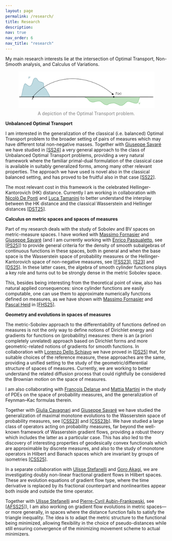 ```yaml
---
layout: page
permalink: /research/
title: Research
description:
nav: true
nav_order: 6
nav_title: "research"
---
```


My main research interests lie at the intersection of Optimal Transport, Non-Smooth analysis, and Calculus of Variations. 


<div style="text-align: center;">
    <figure>
        <img src="/assets/img/OT_t.svg" style="max-width: 100%; height: auto;" />
        <figcaption style="font-size: 14px; color: gray; margin-top: 5px;">
            A depiction of the Optimal Transport problem.
        </figcaption>
    </figure>
</div>


**Unbalanced Optimal Transport**

I am interested in the generalization of the classical (i.e. balanced) Optimal Transport problem to the broader setting of pairs of measures which may have different total non-negative masses. Together with [Giuseppe Savaré](https://faculty.unibocconi.eu/giuseppesavare/) we have studied in [[SS24]](/publications#SavareSodini24) a very general approach to the class of Unbalanced Optimal Transport problems, providing a very natural framework where the familiar primal-dual formulation of the classical case is available in suitably generalized forms, among many other relevant properties. The approach we have used is novel also in the classical balanced setting, and has proved to be fruitful also in that case [[SS22]](/publications#SavareSodini22).

 The most relevant cost in this framework is the celebrated Hellinger-Kantorovich (HK) distance. Currently I am working in collaboration with [Nicolò De Ponti](https://sites.google.com/view/nicolodeponti) and [Luca Tamanini](https://sites.google.com/view/lucatamanini) to better understand the interplay between the HK distance and the classical Wasserstein and Hellinger distances [[DST25]](/publications#DePontiSodiniTamanini25).





**Calculus on metric spaces and spaces of measures**

Part of my research deals with the study of Sobolev and BV spaces on metric-measure spaces. I have worked with [Massimo Fornasier](https://www.professoren.tum.de/en/fornasier-massimo) and [Giuseppe Savaré](https://faculty.unibocconi.eu/giuseppesavare/) (and I am currently working with [Enrico Pasqualetto](https://sites.google.com/view/enricopasqualetto/home), see [[PS25]](/publications#PasqualettoSodini25)) to provide general criteria for the density of smooth subalgebras of continuous functions in these spaces, both in general and when the base space is the Wasserstein space of probability measures or the Hellinger-Kantorovich space of non-negative measures, see [[FSS23]](/publications#FornasierSavareSodini23), [[S23]](/publications#Sodini23) and [[DS25]](/publications#DelloSchiavoSodini25). In these latter cases, the algebra of smooth cylinder functions plays a key role and turns out to be strongly dense in the metric Sobolev space. 

This, besides being interesting from the theoretical point of view, also has natural applied consequences: since cylinder functions are easily computable, one can use them to approximate numerically functions defined on measures, as we have shown with [Massimo Fornasier](https://www.professoren.tum.de/en/fornasier-massimo) and [Pascal Heid](https://sites.google.com/view/pascalheid) in [[FHS25]](/publications#FornasierHeidSodini25).





**Geometry and evolutions in spaces of measures**

The metric-Sobolev approach to the differentiability of functions defined on measures is not the only way to define notions of Dirichlet energy and gradients for functions on (probability) measures: there is an (a priori completely unrelated) approach based on Dirichlet forms and more geometric-related notions of gradients for smooth functions. In collaboration with [Lorenzo Dello Schiavo](https://lzdsmath.github.io) we have proved in [[DS25]](/publications#DelloSchiavoSodini25) that, for suitable choices of the reference measure, these approaches are the same, providing a unified setting to the study of the geometric/differential structure of spaces of measures. Currently, we are working to better understand the related diffusion process that could rightfully be considered the Brownian motion on the space of measures.

I am also collaborating with [François Delarue](https://math.univ-cotedazur.fr/~delarue/) and [Mattia Martini](https://mattiamartini.github.io/index.html) in the study of PDEs on the space of probability measures, and the generalization of Feynman–Kac formulas therein.

Together with [Giulia Cavagnari](https://sites.google.com/view/giulia-cavagnari) and [Giuseppe Savaré](https://faculty.unibocconi.eu/giuseppesavare/) we have studied the generalization of maximal monotone evolutions to the Wasserstein space of probability measures, see [[CSS23]](/publications#CavagnariSavareSodini23) and [[CSS23b]](/publications#CavagnariSavareSodini23_b).  We have studied a large class of operators acting on probability measures, far beyond the well-known framework of Wasserstein gradient flows, providing a robust theory which includes the latter as a particular case. This has also led to the discovery of interesting properties of geodesically convex functionals which are approximable by discrete measures, and also to the study of monotone operators in Hilbert and Banach spaces which are invariant by groups of isometries [[CSS25]](/publications#CavagnariSavareSodini25).

In a separate collaboration with [Ulisse Stefanelli](https://www.mat.univie.ac.at/~stefanelli/) and [Goro Akagi](http://www.math.tohoku.ac.jp/~akagi/), we are investigating doubly non-linear fractional gradient flows in Hilbert spaces. These are evolution equations of gradient flow type, where the time derivative is replaced by its fractional counterpart and nonlinearities appear both inside and outside the time operator.

Together with [Ulisse Stefanelli](https://www.mat.univie.ac.at/~stefanelli/) and [Pierre-Cyril Aubin-Frankowski](https://pcaubin.github.io), see [[AFSS25]](/publications#Aubin-FrankowskiSodiniStefanelli25)), I am also working on gradient flow evolutions in metric spaces—or more generally, in spaces where the distance function fails to satisfy the triangle inequality. The idea is to adapt the metric structure to the functional being minimized, allowing flexibility in the choice of pseudo-distances while still ensuring convergence of the minimizing movement scheme to actual minimizers.


 